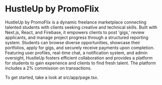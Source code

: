 
# HustleUp by PromoFlix

HustleUp by PromoFlix is a dynamic freelance marketplace connecting talented students with clients seeking creative and technical skills. Built with Next.js, React, and Firebase, it empowers clients to post 'gigs,' review applicants, and manage project progress through a structured reporting system. Students can browse diverse opportunities, showcase their portfolios, apply for gigs, and securely receive payments upon completion. Featuring user profiles, real-time chat, a notification system, and admin oversight, HustleUp fosters efficient collaboration and provides a platform for students to gain experience and clients to find fresh talent. The platform includes a 2% commission on transactions.

To get started, take a look at src/app/page.tsx.
